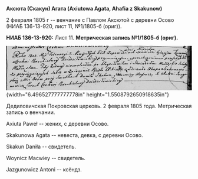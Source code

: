 **Аксюта (Скакун) Агата (Axiutowa Agata, Ahafia z Skakunow)**

2 февраля 1805 г -- венчание с Павлом Аксютой с деревни Осово (НИАБ
136-13-920, лист 11, №1/1805-б (ориг)).

**НИАБ 136-13-920:** Лист 11. **Метрическая запись №1/1805-б (ориг).**

![](./media/b9fa0a098d9f58e9bd4cc0c45f3437bc891c4b8c.png){width="6.496527777777778in"
height="1.5508792650918635in"}

Дедиловичская Покровская церковь. 2 февраля 1805 года. Метрическая
запись о венчании.

Axiuta Paweł -- жених, с деревни Осовo.

Skakunowa Agata -- невеста, девка, с деревни Осовo.

Skakun Daniła -- свидетель.

Woynicz Macwiey -- свидетель.

Jazgunowicz Antoni -- ксёндз.

